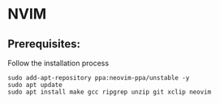# NVIM
## Prerequisites:
Follow the installation process
```
sudo add-apt-repository ppa:neovim-ppa/unstable -y
sudo apt update
sudo apt install make gcc ripgrep unzip git xclip neovim

```
